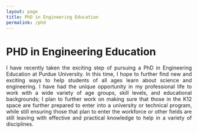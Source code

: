 ```yaml
---
layout: page
title: PhD in Engineering Education
permalink: /phd
---
```


# PHD in Engineering Education
<div style="text-align: justify;">
I have recently taken the exciting step of pursuing a PhD in Engineering Education at Purdue University.  In this time, I hope to further find new and exciting ways to help students of all ages learn about science and engineering.  I have had the unique opportunity in my professional life to work with a wide variety of age groups, skill levels, and educational backgrounds; I plan to further work on making sure that those in the K12 space are further prepared to enter into a university or technical program, while still ensuring those that plan to enter the workforce or other fields are still leaving with effective and practical knowledge to help in a variety of disciplines.
</div>